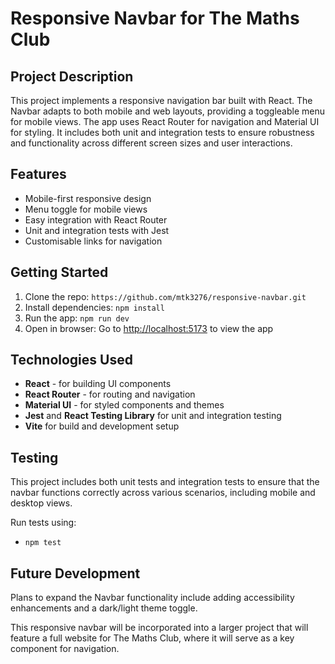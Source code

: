 # Responsive Navbar for The Maths Club 

## Project Description
This project implements a responsive navigation bar built with React. The Navbar adapts to both mobile and web layouts, providing a toggleable menu for mobile views. The app uses React Router for navigation and Material UI for styling. It includes both unit and integration tests to ensure robustness and functionality across different screen sizes and user interactions.

## Features
- Mobile-first responsive design
- Menu toggle for mobile views
- Easy integration with React Router
- Unit and integration tests with Jest
- Customisable links for navigation

## Getting Started
1. Clone the repo: `https://github.com/mtk3276/responsive-navbar.git`
2. Install dependencies: `npm install`
3. Run the app: `npm run dev`
4. Open in browser: Go to [http://localhost:5173](http://localhost:5173) to view the app

## Technologies Used
- **React** - for building UI components
- **React Router** - for routing and navigation
- **Material UI** - for styled components and themes
- **Jest** and **React Testing Library** for unit and integration testing
- **Vite** for build and development setup

## Testing 
This project includes both unit tests and integration tests to ensure that the navbar functions correctly across various scenarios, including mobile and desktop views.

Run tests using:
- `npm test`

## Future Development 
Plans to expand the Navbar functionality include adding accessibility enhancements and a dark/light theme toggle.

This responsive navbar will be incorporated into a larger project that will feature a full website for The Maths Club, where it will serve as a key component for navigation.